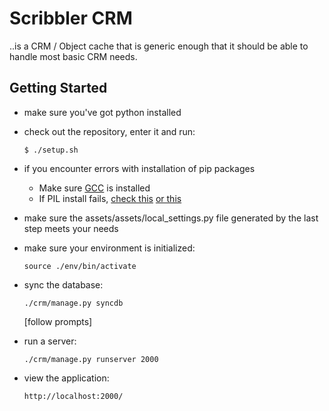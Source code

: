 Scribbler CRM
=============

..is a CRM / Object cache that is generic enough that it should be able to handle most basic CRM needs.




Getting Started
---------------

*   make sure you've got python installed

*   check out the repository, enter it and run:

        $ ./setup.sh

*   if you encounter errors with installation of pip packages

    *   Make sure [GCC](http://gcc.gnu.org/) is installed
    *   If PIL install fails, [check this](http://jj.isgeek.net/2011/09/install-pil-with-jpeg-support-on-ubuntu-oneiric-64bits/) [or this](http://www.sandersnewmedia.com/why/2012/04/16/installing-pil-virtualenv-ubuntu-1204-precise-pangolin/)

*   make sure the assets/assets/local_settings.py file generated by the last step meets your needs


*   make sure your environment is initialized:

        source ./env/bin/activate


*   sync the database:
        
        ./crm/manage.py syncdb

    [follow prompts]


*   run a server:

        ./crm/manage.py runserver 2000  


*   view the application:

        http://localhost:2000/